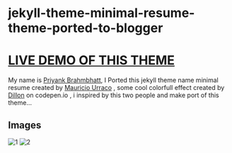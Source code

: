 # jekyll-theme-minimal-resume-theme-ported-to-blogger
# [LIVE DEMO OF THIS THEME](https://phoenix24x.blogspot.com/)
My name is [Priyank Brahmbhatt](https://www.priyankbrahmbhatt.com), I Ported this jekyll theme name  minimal resume created by [Mauricio Urraco](https://github.com/murraco/jekyll-theme-minimal-resume) , some cool colorfull effect created by [Dillon](https://codepen.io/Dillo/) on codepen.io , i  inspired by this two people and make port of this theme...
## Images
![1](https://user-images.githubusercontent.com/7280882/109388116-28ccd800-792b-11eb-9248-099dde7932ba.png)
![2](https://user-images.githubusercontent.com/7280882/109388120-2ff3e600-792b-11eb-83c3-1dc27e4f1c81.png)
